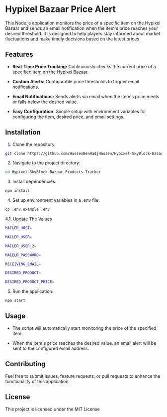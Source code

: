 
# Hypixel Bazaar Price Alert

  

This Node.js application monitors the price of a specific item on the Hypixel Bazaar and sends an email notification when the item's price reaches your desired threshold. It is designed to help players stay informed about market fluctuations and make timely decisions based on the latest prices.

  

## Features

  

-  **Real-Time Price Tracking:** Continuously checks the current price of a specified item on the Hypixel Bazaar.

-  **Custom Alerts:** Configurable price thresholds to trigger email notifications.

-  **Email Notifications:** Sends alerts via email when the item's price meets or falls below the desired value.

-  **Easy Configuration:** Simple setup with environment variables for configuring the item, desired price, and email settings.

  

## Installation

  

1. Clone the repository:

  

````bash
git clone https://github.com/HassenBenHadjHassen/Hypixel-SkyBlock-Bazaar-Products-Tracker.git
````

  

2. Navigate to the project directory:
````bash
cd Hypixel-SkyBlock-Bazaar-Products-Tracker
````
  

3. Install dependencies:

  

````bash
npm install
````

  

4. Set up environment variables in a .env file:

  

````bash
cp .env.example .env
````

4.1. Update The Values
  ````bash
MAILER_HOST=

MAILER_USER=

MAILER_USER_2=

MAIELR_PASSWORD=

RECEIVING_EMAIL=

DESIRED_PRODUCT=

DESIRED_PRODUCT_PRICE=
````

5. Run the application:

````bash
npm start
````

  

## Usage

- The script will automatically start monitoring the price of the specified item.

- When the item's price reaches the desired value, an email alert will be sent to the configured email address.

  

## Contributing

Feel free to submit issues, feature requests, or pull requests to enhance the functionality of this application.

  

## License

This project is licensed under the MIT License